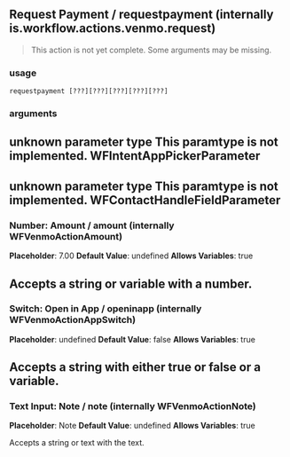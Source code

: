 
## Request Payment / requestpayment (internally is.workflow.actions.venmo.request)

> This action is not yet complete. Some arguments may be missing.

### usage
`requestpayment [???][???][???][???][???]`

### arguments
unknown parameter type This paramtype is not implemented. WFIntentAppPickerParameter
---
unknown parameter type This paramtype is not implemented. WFContactHandleFieldParameter
---
### Number: Amount / amount (internally WFVenmoActionAmount)
**Placeholder**: 7.00
**Default Value**: undefined
**Allows Variables**: true


Accepts a string 
or variable
with a number.
---
### Switch: Open in App / openinapp (internally WFVenmoActionAppSwitch)
**Placeholder**: undefined
**Default Value**: false
**Allows Variables**: true


Accepts a string with either true or false
or a variable.
---
### Text Input: Note / note (internally WFVenmoActionNote)
**Placeholder**: Note
**Default Value**: undefined
**Allows Variables**: true


Accepts a string 
or text
with the text.

